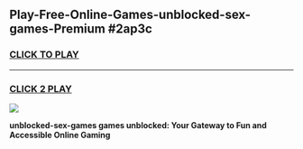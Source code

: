 
## Play-Free-Online-Games-unblocked-sex-games-Premium #2ap3c
<h3>
<a href="https://premium.freeplayer.one?title=unblocked-sex-games&ref=8M">CLICK TO PLAY</a></h3>
<hr>

<h3>
<a href="https://premium.freeplayer.one?title=unblocked-sex-games&ref=8M">CLICK 2 PLAY</a>
  
</h3>

<a href="https://premium.freeplayer.one?title=unblocked-sex-games&ref=8M"><img src="https://clearcache.store/games.png"></a>


**unblocked-sex-games games unblocked: Your Gateway to Fun and Accessible Online Gaming**
